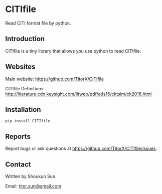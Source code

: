 # CITIfile

Read CITI format file by python.

## Introduction

CITIfile is a tiny library that allows you use python to read CITIfile.

## Websites

Main website: https://github.com/TitorX/CITIfile

CITIfile Definitions: http://literature.cdn.keysight.com/litweb/pdf/ads15/cktsim/ck2016.html

## Installation
```shell script
pip install CITIfile
```

## Reports

Report bugs or ask questions at https://github.com/TitorX/CITIfile/issues.

## Contact

Written by Shoukun Sun.

Email: titor.sun@gmail.com
